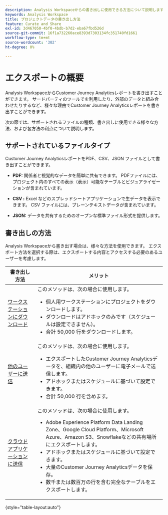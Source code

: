 ```yaml
---
description: Analysis Workspaceからの書き出しに使用できる方法について説明します。
keywords: Analysis Workspace
title: プロジェクトデータの書き出し方法
feature: Curate and Share
exl-id: 3d467050-4bf0-4bdb-b7d2-eba67fbd526d
source-git-commit: 16f1a732260ace8393d7303134fc351740fd1661
workflow-type: tm+mt
source-wordcount: '302'
ht-degree: 0%

---
```


# エクスポートの概要

Analysis WorkspaceからCustomer Journey Analyticsレポートを書き出すことができます。 サードパーティのツールでを利用したり、外部のデータと組み合わせたりするなど、様々な理由でCustomer Journey Analyticsレポートを書き出すことができます。

次の節では、サポートされるファイルの種類、書き出しに使用できる様々な方法、および各方法の利点について説明します。

## サポートされているファイルタイプ

Customer Journey AnalyticsレポートをPDF、CSV、JSON ファイルとして書き出すことができます。

* **PDF:** 関係者と視覚的なデータを簡単に共有できます。 PDFファイルには、プロジェクト内のすべての表示（表示）可能なテーブルとビジュアライゼーションが含まれています。

* **CSV :** Excel などのスプレッドシートアプリケーションで生データを表示できます。 CSV ファイルには、プレーンテキストデータが含まれています。

* **JSON:** データを共有するためのオープンな標準ファイル形式を提供します。

## 書き出しの方法

Analysis Workspaceから書き出す場合は、様々な方法を使用できます。 エクスポート方法を選択する際は、エクスポートする内容とアクセスする必要のあるユーザーを考慮します。

| 書き出し方法 | メリット |
|---------|----------|
| [ワークステーションにダウンロード](/help/analysis-workspace/export/download-send.md) | このメソッドは、次の場合に使用します。 <ul><li>個人用ワークステーションにプロジェクトをダウンロードします。</li><li>ダウンロードはアドホックのみです（スケジュールは設定できません）。</li> <li>合計 50,000 行をダウンロードします。</li> <!--true? Are there 2 different options to download to your workstation?--> <!-- is this emailing it? --> |
| [他のユーザーに送信](/help/analysis-workspace/export/t-schedule-report.md) | このメソッドは、次の場合に使用します。 <ul><li>エクスポートしたCustomer Journey Analyticsデータを、組織内の他のユーザーに電子メールで送信します。</li><li>アドホックまたはスケジュールに基づいて設定できます。</li> <li>合計 50,000 行を含めます。</li> <!--true?--> |
| [クラウドアプリケーションに送信](/help/analysis-workspace/export/export-cloud.md) | このメソッドは、次の場合に使用します。 <ul><li>Adobe Experience Platform Data Landing Zone、Google Cloud Platform、Microsoft Azure、Amazon S3、Snowflakeなどの共有場所にエクスポートします。</li><li>アドホックまたはスケジュールに基づいて設定できます。</li><li>大量のCustomer Journey Analyticsデータを保存。</li><li>数千または数百万の行を含む完全なテーブルをエクスポートします。<!-- What other things? Wiki talks about things that aren't even possible in Data Warehouse. What are they? --> </li> |

{style="table-layout:auto"}
